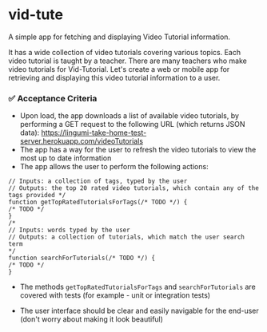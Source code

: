 # vid-tute
A simple app for fetching and displaying Video Tutorial information.

It has a wide collection of video tutorials covering various topics. Each video tutorial is taught by a teacher. There are many teachers who make video tutorials for Vid-Tutorial. 
Let's create a web or mobile app for retrieving and displaying this video tutorial information to a user. 

### ✅ Acceptance Criteria 
* Upon load, the app downloads a list of available video tutorials, by performing a GET request to the following URL (which returns JSON data): https://lingumi-take-home-test-server.herokuapp.com/videoTutorials 
* The app has a way for the user to refresh the video tutorials to view the most up to date information 
* The app allows the user to perform the following actions: 
```
// Inputs: a collection of tags, typed by the user 
// Outputs: the top 20 rated video tutorials, which contain any of the tags provided */ 
function getTopRatedTutorialsForTags(/* TODO */) { 
/* TODO */ 
} 
/* 
// Inputs: words typed by the user 
// Outputs: a collection of tutorials, which match the user search term 
*/ 
function searchForTutorials(/* TODO */) { 
/* TODO */ 
} 
```
* The methods `getTopRatedTutorialsForTags` and `searchForTutorials` are covered with tests (for example - unit or integration tests)

* The user interface should be clear and easily navigable for the end-user (don't worry about making it look beautiful) 
